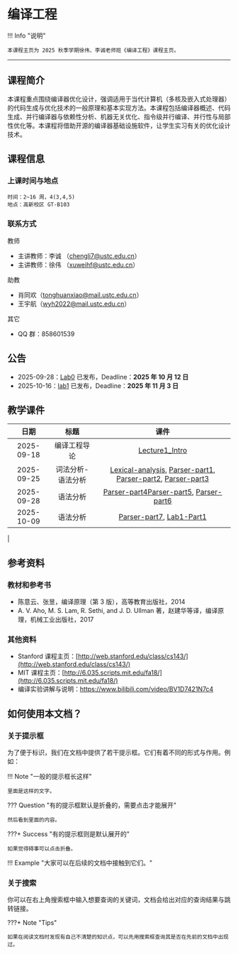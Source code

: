 # 编译工程

!!! Info "说明"

    本课程主页为 2025 秋季学期徐伟、李诚老师班《编译工程》课程主页。

<hr class="hr-my" data-content="(●′∀｀●) 我是分隔线 (●′∀｀●)">

## 课程简介

本课程重点围绕编译器优化设计，强调适用于当代计算机（多核及嵌入式处理器）的代码生成与优化技术的一般原理和基本实现方法。本课程包括编译器概述、代码生成、并行编译器与依赖性分析、机器无关优化、指令级并行编译、并行性与局部性优化等。本课程将借助开源的编译器基础设施软件，让学生实习有关的优化设计技术。

## 课程信息

### 上课时间与地点

    时间：2~16 周，4(3,4,5)
    地点：高新校区 GT-B103

### 联系方式

教师

- 主讲教师：李诚 （<chengli7@ustc.edu.cn>）
- 主讲教师：徐伟 （<xuweihf@ustc.edu.cn>）

助教

- 肖同欢（<tonghuanxiao@mail.ustc.edu.cn>）
- 王宇航（<wyh2022@mail.ustc.edu.cn>）

其它
- QQ 群：858601539
## 公告

- 2025-09-28：[Lab0](lab0/index.md) 已发布，Deadline：**2025 年 10 月 12 日**
- 2025-10-16：[lab1](lab1/index.md) 已发布，Deadline：**2025 年 11 月 3 日**

## 教学课件

|     日期     |   标题   |                                                                                                 课件                                                                                                 |
|:----------:|:------:|:--------------------------------------------------------------------------------------------------------------------------------------------------------------------------------------------------:|
| 2025-09-18 | 编译工程导论 |                                                                              [Lecture1_Intro](ppt/Lecture1-Intro.pdf)                                                                              |
| 2025-09-25 |                            词法分析-语法分析                            | [Lexical-analysis](ppt/Lecture2-Lexical-analysis.pdf), [Parser-part1](ppt/Lecture3-Parser-part1.pdf), [Parser-part2](ppt/Lecture4-Parser-part2.pdf), [Parser-part3](ppt/Lecture5-Parser-part3.pdf) |
| 2025-09-28 |                            语法分析                             |                             [Parser-part4](ppt/Lecture6-Parser-part4.pdf)[Parser-part5](ppt/Lecture7-Parser-part5.pdf), [Parser-part6](ppt/Lecture8-Parser-part6.pdf)                              |
| 2025-10-09 |                            语法分析                             |                                                     [Parser-part7](ppt/Lecture10-Parser-part7.pdf), [Lab1-Part1](ppt/Lecture11-lab1-part1.pdf)                                                     |
<!--
| 2025-03-20 |                  实验 - 语言解析器与IR自动生成                  |                                                                                          [Lab1-Part1](ppt/Lecture10-lab-part1.pdf), [Lab1-Part2](ppt/Lecture10-lab-part2.pdf)                                                                                          |
| 2025-03-27 |                   中间代码表示，中间代码生成                    |                    [IR](ppt/Lecture11-IR.pdf), [IR-Translation-part1](ppt/Lecture12-IR%20Translation-part1.pdf), [IR-Translation-part2](ppt/Lecture13-IR%20Translation-part2.pdf), [IR-Translation-part3](ppt/Lecture14-IR%20Translation-part3.pdf)                    |
| 2025-04-03 |                          中间代码生成                           | [IR-Translation-part4](ppt/Lecture15-IR%20Translation-part4.pdf), [IR-Translation-part5](ppt/Lecture16-IR%20Translation-part5.pdf), [IR-Translation-part6](ppt/Lecture17-IR%20Translation-part6.pdf), [IR-Translation-part7](ppt/Lecture18-IR%20Translation-part7.pdf) |
| 2025-04-10 |                  实验-IR自动生成 & 运行时环境                   |               [Lab2-part1](ppt/Lecture19-lab-part1.pdf), [Lab2-part2](ppt/Lecture19-lab-part2.pdf), [Runtime-part1](ppt/Lecture20-Runtime-part1.pdf), [Runtime-part2](ppt/Lecture20-Runtime-part2.pdf), [Runtime-part3](ppt/Lecture20-Runtime-part3.pdf)               |
| 2025-04-17 |                    机器无关代码优化&龙芯汇编                    |                                                                                           [IR-opt-part1](ppt/Lecture21-IR-opt-part1.pdf), [LA-asm](ppt/Lecture21-LA-asm.pdf)                                                                                           |
| 2025-04-24 |                        机器无关代码优化                         |                                                     [IR-opt-part1](ppt/Lecture24-IR%20Opt-part1-v2.pdf), [IR-opt-part2](ppt/Lecture25-IR%20Opt-part2-v2.pdf), [IR-opt-part3](ppt/Lecture26-IR%20Opt-part3-v2.pdf)                                                      |
| 2025-05-08 |                        机器无关代码优化                         |                                                                                                      [IR-opt-part4](ppt/Lecture27-IR%20Opt-part4-Mem2Reg.pdf), [IR-opt-part5](ppt/Lecture28-IR%20Opt-part5-v2.pdf)                                                                                                      |
| 2025-05-29 |                                     后端代码生成与优化   | [CodeSel](ppt/Lecture29-CodeSel.pdf), [RegAlloc-part1](ppt/Lecture30-RegAlloc-part1.pdf), [RegAlloc-part2](ppt/Lecture31-RegAlloc-part2.pdf), [phi](ppt/Lecture32-phi函数接合.pdf) |
| 2024-10-16 |     语法制导翻译 - 语法制导翻译方案 & L 属性定义的翻译方案      |                                                                           [Translation-part2](ppt/Lecture12-Translation-part2.pdf), [Translation-part3](ppt/Lecture13-Translation-part3.pdf)                                                                           |
| 2024-10-21 |               语法制导翻译 - L 属性定义的翻译方案               |                                                                                                        [Translation-part4](ppt/Lecture14-Translation-part4.pdf)                                                                                                        |
| 2024-10-23 |      中间代码翻译 - 简单语句翻译 & 控制流与布尔表达式翻译       |                                                                   [IR-Translation-part1](ppt/Lecture15-IR%20Translation-part1.pdf), [IR-Translation-part2](ppt/Lecture16-IR%20Translation-part2.pdf)                                                                   |
| 2024-10-28 |             中间代码翻译 - 布尔表达式 & 控制流语句              |                                                                   [IR-Translation-part3](ppt/Lecture17-IR%20Translation-part3.pdf), [IR-Translation-part4](ppt/Lecture18-IR%20Translation-part4.pdf)                                                                   |
| 2024-10-30 |               中间代码翻译 - 类型表达式及自动构造               |                                                                                                    [IR-Translation-part5](ppt/Lecture19-IR%20Translation-part5.pdf)                                                                                                    |
| 2024-11-04 |          中间代码翻译 - 类型表达式 & 符号表与声明语句           |                                                                                                    [IR-Translation-part6](ppt/Lecture20-IR%20Translation-part6.pdf)                                                                                                    |
| 2024-11-06 |         中间代码翻译 - 数组寻址 & 运行时管理 - 存储组织         |                                                                           [IR-Translation-part7](ppt/Lecture21-IR%20Translation-part7.pdf), [Runtime-part1](ppt/Lecture22-Runtime-part1.pdf)                                                                           |
| 2024-11-11 |                      运行时管理 - 栈式分配                      |                                                                                   [Runtime-part2](ppt/Lecture23-Runtime-part2.pdf), [Runtime-part3](ppt/Lecture24-Runtime-part3.pdf)                                                                                   |
| 2024-11-13 |                     代码生成 - 简单机器模型                     |                                                                                                            [CodeGen-part1](ppt/Lecture25-CodeGen-part1.pdf)                                                                                                            |
| 2024-11-18 |                 机器无关代码优化 - 常见优化方法                 |                                                                                                            [IR Opt-part1](ppt/Lecture26-IR%20Opt-part1.pdf)                                                                                                            |
| 2024-11-20 |             机器无关代码优化 - 数据流与到达定值分析             |                                                                                                            [IR Opt-part2](ppt/Lecture27-IR%20Opt-part2.pdf)                                                                                                            |
| 2024-11-25 | 机器无关代码优化 - 可用表达式分析 & 活跃变量分析 & 基本块内优化 |                                                          [IR Opt-part3](ppt/Lecture28-IR%20Opt-part3.pdf), [IR Opt-part4](ppt/Lecture29-IR%20Opt-part4.pdf), [IR Opt-part5](ppt/Lecture30-IR%20Opt-part5.pdf)                                                          |
| 2024-11-27 |                    流图中的循环 & 寄存器分配                    |                                                                                              [Loop](ppt/Lecture31-Loop-part1.pdf), [Register](ppt/Lecture32-Register.pdf)                                                                                              | -->                                                                                                                |

<!--| 2024-11-29 |                          面向目标机器的代码优化                           |                                                                              [part1](https://rec.ustc.edu.cn/share/d6169380-9045-11ee-8a37-87201671ab8d)                                                                              |
| 2024-12-04 |                               guest lecture                               |                                                                                                               无 slides                                                                                                               |
| 2024-12-06 |                               guest lecture                               |                                                                                                               无 slides                                                                                                               |
| 2024-12-13 |                                  复习课                                   |                                                                             [slides](https://rec.ustc.edu.cn/share/3a4ffcf0-995a-11ee-9fdc-a7ee4ffd604e)                                                                              | -->

## 参考资料

### 教材和参考书

- <div id='textbook'></div> 陈意云、张昱，编译原理（第 3 版），高等教育出版社，2014
- A. V. Aho, M. S. Lam, R. Sethi, and J. D. Ullman 著，赵建华等译，编译原理，机械工业出版社，2017

### 其他资料

- Stanford 课程主页：[http://web.stanford.edu/class/cs143/](http://web.stanford.edu/class/cs143/)
- MIT 课程主页：[http://6.035.scripts.mit.edu/fa18/](http://6.035.scripts.mit.edu/fa18/)
- 编译实验讲解与说明：<https://www.bilibili.com/video/BV1D7421N7c4> 

## 如何使用本文档？

### 关于提示框

为了便于标识，我们在文档中提供了若干提示框。它们有着不同的形式与作用。例如：

!!! Note "一般的提示框长这样"

    里面是这样的文字。

??? Question "有的提示框默认是折叠的，需要点击才能展开"

    然后看到里面的内容。

???+ Success "有的提示框则是默认展开的"

    如果觉得碍事可以点击折叠。

!!! Example "大家可以在后续的文档中接触到它们。"

### 关于搜索

你可以在右上角搜索框中输入想要查询的关键词，文档会给出对应的查询结果与跳转链接。

???+ Note "Tips"

    如果在阅读文档时发现有自己不清楚的知识点，可以先用搜索框查询其是否在先前的文档中出现过。

<!-- <hr class="hr-my" data-content="(●′∀｀●) 我是分隔线 (●′∀｀●)">


???+ Bug "评论系统"

    由于主页上的评论系统映射可能出现问题，以防万一，我们在这里进行一些补充。

    除了上面介绍的内容，本学期的实验文档我们还额外添加了评论系统。大家可以在各个界面下方找到类似的评论栏，登录自己的 GitHub 账号即可发表相应的评论。

    <strong>怎么使用？</strong>

    评论系统的输入采用 Markdown 格式。如果你之前没有用过 Markdown，可以简单地将其当做普通文本（txt）格式，直接输入文字并点击评论即可。如果你对 Markdown 语法有所了解，可以使用 **加粗**、 *斜体* 、句内的 `code block` 等特殊格式，以及相应的标题结构。

    除了留下自己的疑问，大家也可以解答其他同学的疑问。这是一个相互交流、相互合作的平台。我们鼓励合理范围内的讨论与思考~

    <strong>其他方式</strong>

    评论系统实际上是抓取了[这个仓库](https://github.com/USTC-Compiler-2024/Compiler-Comments)下讨论区的内容，所有的评论也会发布在这里。大家可以访问上面的仓库进行阅读。

    如果你没有或者无法登录 GitHub 账号也没关系。除了文档下方的评论系统，在课程群中大家也可以提出自己的问题，我们将统一进行解答。

    欢迎大家在评论系统里畅所欲言！ -->